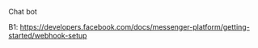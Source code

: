 Chat bot

B1: https://developers.facebook.com/docs/messenger-platform/getting-started/webhook-setup



